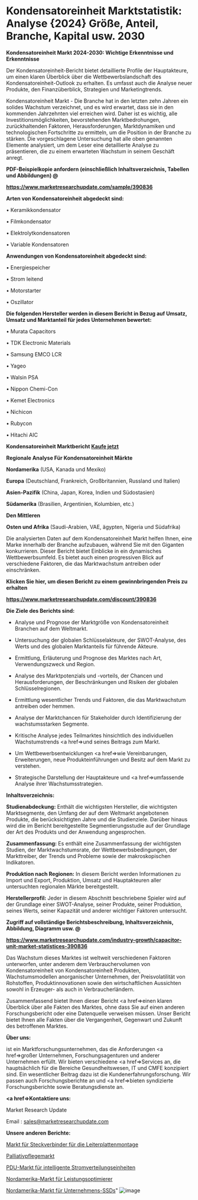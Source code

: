 # Kondensatoreinheit Marktstatistik: Analyse {2024} Größe, Anteil, Branche, Kapital usw. 2030

<strong>Kondensatoreinheit Markt 2024-2030: Wichtige Erkenntnisse und Erkenntnisse</strong>

Der Kondensatoreinheit-Bericht bietet detaillierte Profile der Hauptakteure, um einen klaren Überblick über die Wettbewerbslandschaft des Kondensatoreinheit-Outlook zu erhalten. Es umfasst auch die Analyse neuer Produkte, den Finanzüberblick, Strategien und Marketingtrends.

Kondensatoreinheit Markt - Die Branche hat in den letzten zehn Jahren ein solides Wachstum verzeichnet, und es wird erwartet, dass sie in den kommenden Jahrzehnten viel erreichen wird. Daher ist es wichtig, alle Investitionsmöglichkeiten, bevorstehenden Marktbedrohungen, zurückhaltenden Faktoren, Herausforderungen, Marktdynamiken und technologischen Fortschritte zu ermitteln, um die Position in der Branche zu stärken. Die vorgeschlagene Untersuchung hat alle oben genannten Elemente analysiert, um dem Leser eine detaillierte Analyse zu präsentieren, die zu einem erwarteten Wachstum in seinem Geschäft anregt.



<strong><b>PDF-Beispielkopie anfordern (einschließlich Inhaltsverzeichnis, Tabellen und Abbildungen) @ </b></strong>

<strong><a href=https://www.marketresearchupdate.com/sample/390836>

<strong>https://www.marketresearchupdate.com/sample/390836</u></a></strong></strong>



<strong>Arten von Kondensatoreinheit abgedeckt sind:</strong>

• Keramikkondensator

• Filmkondensator

• Elektrolytkondensatoren

• Variable Kondensatoren



<strong>Anwendungen von Kondensatoreinheit abgedeckt sind:</strong>

• Energiespeicher

• Strom leitend

• Motorstarter

• Oszillator



<strong>Die folgenden Hersteller werden in diesem Bericht in Bezug auf Umsatz, Umsatz und Marktanteil für jedes Unternehmen bewertet:</strong>

• Murata Capacitors

• TDK Electronic Materials

• Samsung EMCO LCR

• Yageo

• Walsin PSA

• Nippon Chemi-Con

• Kemet Electronics

• Nichicon

• Rubycon

• Hitachi AIC



<strong>Kondensatoreinheit Marktbericht <a href=https://www.marketresearchupdate.com/buynow/390836>Kaufe jetzt</a></strong>



<strong>Regionale Analyse Für Kondensatoreinheit Märkte</strong>



<strong>Nordamerika</strong> (USA, Kanada und Mexiko)



<strong>Europa</strong> (Deutschland, Frankreich, Großbritannien, Russland und Italien)



<strong>Asien-Pazifik</strong> (China, Japan, Korea, Indien und Südostasien)



<strong>Südamerika</strong> (Brasilien, Argentinien, Kolumbien, etc.)



<strong>Den Mittleren</strong> 

<strong>Osten und Afrika</strong> (Saudi-Arabien, VAE, ägypten, Nigeria und Südafrika)

Die analysierten Daten auf dem Kondensatoreinheit Markt helfen Ihnen, eine Marke innerhalb der Branche aufzubauen, während Sie mit den Giganten konkurrieren. Dieser Bericht bietet Einblicke in ein dynamisches Wettbewerbsumfeld. Es bietet auch einen progressiven Blick auf verschiedene Faktoren, die das Marktwachstum antreiben oder einschränken.



<strong>Klicken Sie hier, um diesen Bericht zu einem gewinnbringenden Preis zu erhalten
</strong>

<strong><a href=https://www.marketresearchupdate.com/discount/390836>https://www.marketresearchupdate.com/discount/390836</b></u></strong></a>



<strong>Die Ziele des Berichts sind:</strong>

- Analyse und Prognose der Marktgröße von Kondensatoreinheit Branchen auf dem Weltmarkt.

- Untersuchung der globalen Schlüsselakteure, der SWOT-Analyse, des Werts und des globalen Marktanteils für führende Akteure.

- Ermittlung, Erläuterung und Prognose des Marktes nach Art, Verwendungszweck und Region.

- Analyse des Marktpotenzials und -vorteils, der Chancen und Herausforderungen, der Beschränkungen und Risiken der globalen Schlüsselregionen.

- Ermittlung wesentlicher Trends und Faktoren, die das Marktwachstum antreiben oder hemmen.

- Analyse der Marktchancen für Stakeholder durch Identifizierung der wachstumsstarken Segmente.

- Kritische Analyse jedes Teilmarktes hinsichtlich des individuellen Wachstumstrends <a href=>und</a> seines Beitrags zum Markt.

- Um Wettbewerbsentwicklungen <a href=>wie</a> Vereinbarungen, Erweiterungen, neue Produkteinführungen und Besitz auf dem Markt zu verstehen.

- Strategische Darstellung der Hauptakteure und <a href=>umfas</a>sende Analyse ihrer Wachstumsstrategien.



<strong>Inhaltsverzeichnis:</strong>



<strong>Studienabdeckung:</strong> Enthält die wichtigsten Hersteller, die wichtigsten Marktsegmente, den Umfang der auf dem Weltmarkt angebotenen Produkte, die berücksichtigten Jahre und die Studienziele. Darüber hinaus wird die im Bericht bereitgestellte Segmentierungsstudie auf der Grundlage der Art des Produkts und der Anwendung angesprochen.



<strong>Zusammenfassung:</strong> Es enthält eine Zusammenfassung der wichtigsten Studien, der Marktwachstumsrate, der Wettbewerbsbedingungen, der Markttreiber, der Trends und Probleme sowie der makroskopischen Indikatoren.



<strong>Produktion nach Regionen:</strong> In diesem Bericht werden Informationen zu Import und Export, Produktion, Umsatz und Hauptakteuren aller untersuchten regionalen Märkte bereitgestellt.



<strong>Herstellerprofil:</strong> Jeder in diesem Abschnitt beschriebene Spieler wird auf der Grundlage einer SWOT-Analyse, seiner Produkte, seiner Produktion, seines Werts, seiner Kapazität und anderer wichtiger Faktoren untersucht.



<strong><b>Zugriff auf vollständige Berichtsbeschreibung, Inhaltsverzeichnis, Abbildung, Diagramm usw. @ </b></strong>

<strong><a href=https://www.marketresearchupdate.com/industry-growth/capacitor-unit-market-statistices-390836>https://www.marketresearchupdate.com/industry-growth/capacitor-unit-market-statistices-390836</a></strong>

Das Wachstum dieses Marktes ist weltweit verschiedenen Faktoren unterworfen, unter anderem dem Verbrauchervolumen von Kondensatoreinheit von Kondensatoreinheit Produkten, Wachstumsmodellen anorganischer Unternehmen, der Preisvolatilität von Rohstoffen, Produktinnovationen sowie den wirtschaftlichen Aussichten sowohl in Erzeuger- als auch in Verbraucherländern.

Zusammenfassend bietet Ihnen dieser Bericht <a href=>einen</a> klaren Überblick über alle Fakten des Marktes, ohne dass Sie auf einen anderen Forschungsbericht oder eine Datenquelle verweisen müssen. Unser Bericht bietet Ihnen alle Fakten über die Vergangenheit, Gegenwart und Zukunft des betroffenen Marktes.



<strong>Über uns:</strong>

 ist ein Marktforschungsunternehmen, das die Anforderungen <a href=>großer</a> Unternehmen, Forschungsagenturen und anderer Unternehmen erfüllt. Wir bieten verschiedene <a href=>Services</a> an, die hauptsächlich für die Bereiche Gesundheitswesen, IT und CMFE konzipiert sind. Ein wesentlicher Beitrag dazu ist die Kundenerfahrungsforschung. Wir passen auch Forschungsberichte an und <a href=>bieten</a> syndizierte Forschungsberichte sowie Beratungsdienste an.



<strong><a href=>Kontaktiere uns:</a></strong>

Market Research Update

Email : sales@marketresearchupdate.com



<strong>Unsere anderen Berichte:</strong>

<a href=https://www.linkedin.com/pulse/board-mount-connectors-market-size-share-trend>Markt für Steckverbinder für die Leiterplattenmontage</a>

<a href=https://www.linkedin.com/pulse/palliative-care-market-2023-top-key-players-types>Palliativpflegemarkt</a>

<a href=https://www.linkedin.com/pulse/intelligent-power-distribution-unit-pdu-market-2f>PDU-Markt für intelligente Stromverteilungseinheiten</a>

<a href=https://www.linkedin.com/pulse/north-america-power-optimizer-market-witness>Nordamerika-Markt für Leistungsoptimierer</a>

<a href=https://www.linkedin.com/pulse/north-america-enterprise-ssds-market-2023-booming>Nordamerika-Markt für Unternehmens-SSDs</a>"
![image](https://github.com/Gayatrikarjule/Market-Analysis-361/assets/97346546/5e5312ca-f811-4747-b6b8-38ae537fa8d7)
